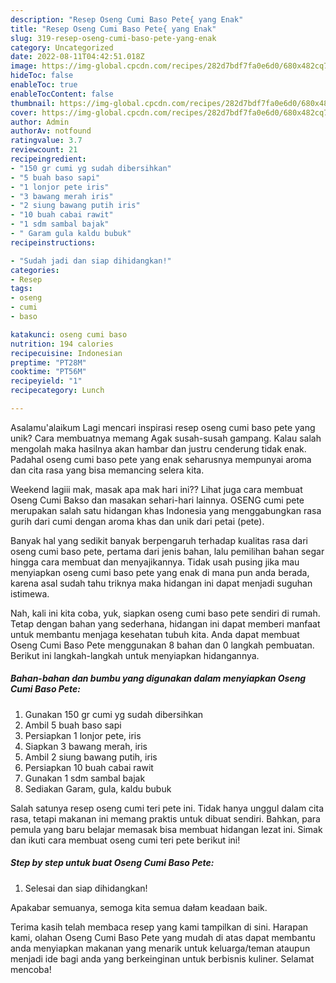 ```yaml
---
description: "Resep Oseng Cumi Baso Pete{ yang Enak"
title: "Resep Oseng Cumi Baso Pete{ yang Enak"
slug: 319-resep-oseng-cumi-baso-pete-yang-enak
category: Uncategorized
date: 2022-08-11T04:42:51.018Z
image: https://img-global.cpcdn.com/recipes/282d7bdf7fa0e6d0/680x482cq70/oseng-cumi-baso-pete-foto-resep-utama.jpg
hideToc: false
enableToc: true
enableTocContent: false
thumbnail: https://img-global.cpcdn.com/recipes/282d7bdf7fa0e6d0/680x482cq70/oseng-cumi-baso-pete-foto-resep-utama.jpg
cover: https://img-global.cpcdn.com/recipes/282d7bdf7fa0e6d0/680x482cq70/oseng-cumi-baso-pete-foto-resep-utama.jpg
author: Admin
authorAv: notfound
ratingvalue: 3.7
reviewcount: 21
recipeingredient:
- "150 gr cumi yg sudah dibersihkan"
- "5 buah baso sapi"
- "1 lonjor pete iris"
- "3 bawang merah iris"
- "2 siung bawang putih iris"
- "10 buah cabai rawit"
- "1 sdm sambal bajak"
- " Garam gula kaldu bubuk"
recipeinstructions:

- "Sudah jadi dan siap dihidangkan!"
categories:
- Resep
tags:
- oseng
- cumi
- baso

katakunci: oseng cumi baso 
nutrition: 194 calories
recipecuisine: Indonesian
preptime: "PT28M"
cooktime: "PT56M"
recipeyield: "1"
recipecategory: Lunch

---
```



Asalamu'alaikum Lagi mencari inspirasi resep oseng cumi baso pete yang unik? Cara membuatnya memang Agak susah-susah gampang. Kalau salah mengolah maka hasilnya akan hambar dan justru cenderung tidak enak. Padahal oseng cumi baso pete yang enak seharusnya mempunyai aroma dan cita rasa yang bisa memancing selera kita.


Weekend lagiii mak, masak apa mak hari ini?? Lihat juga cara membuat Oseng Cumi Bakso dan masakan sehari-hari lainnya. OSENG cumi pete merupakan salah satu hidangan khas Indonesia yang menggabungkan rasa gurih dari cumi dengan aroma khas dan unik dari petai (pete).

Banyak hal yang sedikit banyak berpengaruh terhadap kualitas rasa dari oseng cumi baso pete, pertama dari jenis bahan, lalu pemilihan bahan segar hingga cara membuat dan menyajikannya. Tidak usah pusing jika mau menyiapkan oseng cumi baso pete yang enak di mana pun anda berada, karena asal sudah tahu triknya maka hidangan ini dapat menjadi suguhan istimewa.


Nah, kali ini kita coba, yuk, siapkan oseng cumi baso pete sendiri di rumah. Tetap dengan bahan yang sederhana, hidangan ini dapat memberi manfaat untuk membantu menjaga kesehatan tubuh kita. Anda dapat membuat Oseng Cumi Baso Pete menggunakan 8 bahan dan 0 langkah pembuatan. Berikut ini langkah-langkah untuk menyiapkan hidangannya.

<!--inarticleads1-->

##### Bahan-bahan dan bumbu yang digunakan dalam menyiapkan Oseng Cumi Baso Pete:

1. Gunakan 150 gr cumi yg sudah dibersihkan
1. Ambil 5 buah baso sapi
1. Persiapkan 1 lonjor pete, iris
1. Siapkan 3 bawang merah, iris
1. Ambil 2 siung bawang putih, iris
1. Persiapkan 10 buah cabai rawit
1. Gunakan 1 sdm sambal bajak
1. Sediakan  Garam, gula, kaldu bubuk


Salah satunya resep oseng cumi teri pete ini. Tidak hanya unggul dalam cita rasa, tetapi makanan ini memang praktis untuk dibuat sendiri. Bahkan, para pemula yang baru belajar memasak bisa membuat hidangan lezat ini. Simak dan ikuti cara membuat oseng cumi teri pete berikut ini! 

<!--inarticleads2-->

##### Step by step untuk buat Oseng Cumi Baso Pete:


1. Selesai dan siap dihidangkan!

Apakabar semuanya, semoga kita semua dałam keadaan baik. 

Terima kasih telah membaca resep yang kami tampilkan di sini. Harapan kami, olahan Oseng Cumi Baso Pete yang mudah di atas dapat membantu anda menyiapkan makanan yang menarik untuk keluarga/teman ataupun menjadi ide bagi anda yang berkeinginan untuk berbisnis kuliner. Selamat mencoba!
